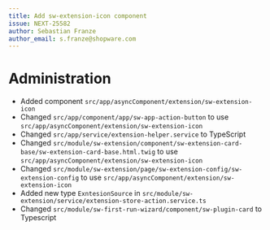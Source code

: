 ```yaml
---
title: Add sw-extension-icon component
issue: NEXT-25582
author: Sebastian Franze
author_email: s.franze@shopware.com
---
```

# Administration
* Added component `src/app/asyncComponent/extension/sw-extension-icon`
* Changed `src/app/component/app/sw-app-action-button` to use `src/app/asyncComponent/extension/sw-extension-icon`
* Changed `src/app/service/extension-helper.service` to TypeScript
* Changed `src/module/sw-extension/component/sw-extension-card-base/sw-extension-card-base.html.twig` to use `src/app/asyncComponent/extension/sw-extension-icon`
* Changed `src/module/sw-extension/page/sw-extension-config/sw-extension-config` to use `src/app/asyncComponent/extension/sw-extension-icon`
* Added new type `ExntesionSource` in `src/module/sw-extension/service/extension-store-action.service.ts`
* Changed `src/module/sw-first-run-wizard/component/sw-plugin-card` to Typescript
